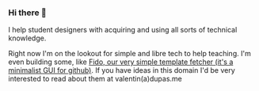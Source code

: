 ### Hi there 👋
I help student designers with acquiring and using all sorts of technical knowledge.

Right now I'm on the lookout for simple and libre tech to help teaching. I'm even building some, like [Fido, our very simple template fetcher (it's a minimalist GUI for github)](https://github.com/AtelierNum/fido). If you have ideas in this domain I'd be very interested to read about them at valentin(a)dupas.me

<!--
**zhakk-harn/zhakk-harn** is a ✨ _special_ ✨ repository because its `README.md` (this file) appears on your GitHub profile.

Here are some ideas to get you started:

- 🔭 I’m currently working on ...
- 🌱 I’m currently learning ...
- 👯 I’m looking to collaborate on ...
- 🤔 I’m looking for help with ...
- 💬 Ask me about ...
- 📫 How to reach me: ...
- 😄 Pronouns: ...
- ⚡ Fun fact: ...
-->
